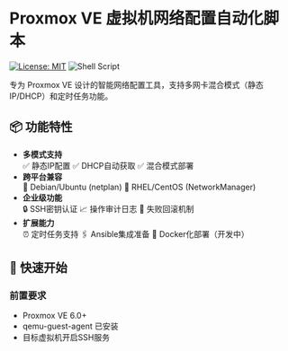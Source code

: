 # Proxmox VE 虚拟机网络配置自动化脚本

[![License: MIT](https://img.shields.io/badge/License-MIT-yellow.svg)](https://opensource.org/licenses/MIT)
![Shell Script](https://img.shields.io/badge/Shell_Script-89E051?style=flat&logo=gnu-bash&logoColor=white)

专为 Proxmox VE 设计的智能网络配置工具，支持多网卡混合模式（静态IP/DHCP）和定时任务功能。

## 📦 功能特性

- **多模式支持**  
  ✅ 静态IP配置 ✅ DHCP自动获取 ✅ 混合模式部署
- **跨平台兼容**  
  📌 Debian/Ubuntu (netplan) 📌 RHEL/CentOS (NetworkManager)
- **企业级功能**  
  🔒 SSH密钥认证 📈 操作审计日志 🔄 失败回滚机制
- **扩展能力**  
  ⏰ 定时任务支持 🖇️ Ansible集成准备 🐳 Docker化部署（开发中）

## 🚀 快速开始

### 前置要求
- Proxmox VE 6.0+
- qemu-guest-agent 已安装
- 目标虚拟机开启SSH服务

